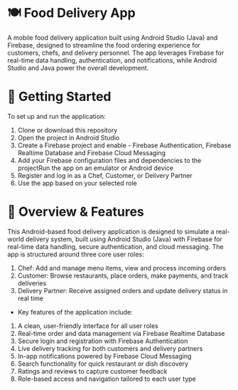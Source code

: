 # 🍽️ Food Delivery App
A mobile food delivery application built using Android Studio (Java) and Firebase, designed to streamline the food ordering experience for customers, chefs, and delivery personnel. The app leverages Firebase for real-time data handling, authentication, and notifications, while Android Studio and Java power the overall development.

# 🚀 Getting Started
To set up and run the application:
1. Clone or download this repository
2. Open the project in Android Studio
3. Create a Firebase project and enable - Firebase Authentication, Firebase Realtime Database and Firebase Cloud Messaging
4. Add your Firebase configuration files and dependencies to the projectRun the app on an emulator or Android device
5. Register and log in as a Chef, Customer, or Delivery Partner
6. Use the app based on your selected role

# 📱 Overview & Features
This Android-based food delivery application is designed to simulate a real-world delivery system, built using Android Studio (Java) with Firebase for real-time data handling, secure authentication, and cloud messaging. The app is structured around three core user roles:
1. Chef: Add and manage menu items, view and process incoming orders
2. Customer: Browse restaurants, place orders, make payments, and track deliveries
3. Delivery Partner: Receive assigned orders and update delivery status in real time
- Key features of the application include:
1. A clean, user-friendly interface for all user roles
2. Real-time order and data management via Firebase Realtime Database
3. Secure login and registration with Firebase Authentication
4. Live delivery tracking for both customers and delivery partners
5. In-app notifications powered by Firebase Cloud Messaging
6. Search functionality for quick restaurant or dish discovery
7. Ratings and reviews to capture customer feedback
8. Role-based access and navigation tailored to each user type
